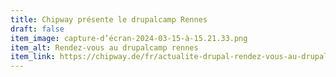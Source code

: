```yaml
---
title: Chipway présente le drupalcamp Rennes
draft: false
item_image: capture-d’écran-2024-03-15-à-15.21.33.png
item_alt: Rendez-vous au drupalcamp rennes
item_link: https://chipway.de/fr/actualite-drupal-rendez-vous-au-drupalcamp-rennes-du-28-au-30-mars-2024
---
```

